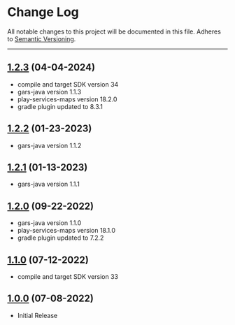 # Change Log
All notable changes to this project will be documented in this file.
Adheres to [Semantic Versioning](http://semver.org/).

---

## [1.2.3](https://github.com/ngageoint/gars-android/releases/tag/1.2.3) (04-04-2024)

* compile and target SDK version 34
* gars-java version 1.1.3
* play-services-maps version 18.2.0
* gradle plugin updated to 8.3.1

## [1.2.2](https://github.com/ngageoint/gars-android/releases/tag/1.2.2) (01-23-2023)

* gars-java version 1.1.2

## [1.2.1](https://github.com/ngageoint/gars-android/releases/tag/1.2.1) (01-13-2023)

* gars-java version 1.1.1

## [1.2.0](https://github.com/ngageoint/gars-android/releases/tag/1.2.0) (09-22-2022)

* gars-java version 1.1.0
* play-services-maps version 18.1.0
* gradle plugin updated to 7.2.2

## [1.1.0](https://github.com/ngageoint/gars-android/releases/tag/1.1.0) (07-12-2022)

* compile and target SDK version 33

## [1.0.0](https://github.com/ngageoint/gars-android/releases/tag/1.0.0) (07-08-2022)

* Initial Release
